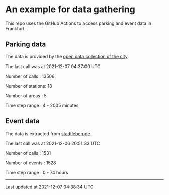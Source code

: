 # An example for data gathering

This repo uses the GitHub Actions to access parking and event data in Frankfurt.

## Parking data
The data is provided by the [open data collection of the city](https://www.offenedaten.frankfurt.de/).

The last call was at 2021-12-07 04:37:00 UTC

Number of calls   : 13506

Number of stations:    18

Number of areas   :     5

Time step range   :     4 -  2005 minutes


## Event data
The data is extracted from [stadtleben.de](https://stadtleben.de/frankfurt/).

The last call was at 2021-12-06 20:51:33 UTC

Number of calls   : 1531

Number of events  : 1528

Time step range   :    0 -   74 hours


----

Last updated at 2021-12-07 04:38:34 UTC
